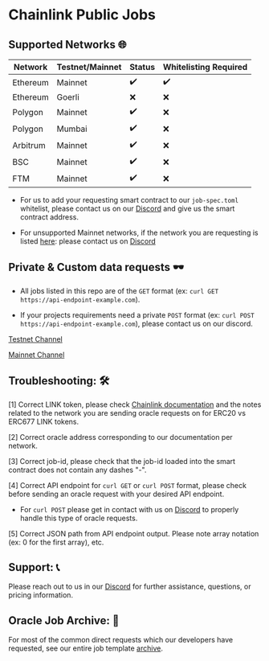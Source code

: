 # Chainlink Public Jobs

## Supported Networks :globe_with_meridians:

|    Network    | Testnet/Mainnet |  Status  |    Whitelisting Required   |
| ------------- |  -------------  | --------------------- | ----------- |
|   Ethereum    |     Mainnet     | :heavy_check_mark: | :heavy_check_mark: |
|   Ethereum    |     Goerli      | :x: | :x: |
|   Polygon     |     Mainnet     | :heavy_check_mark: | :x: |
|   Polygon     |     Mumbai      | :heavy_check_mark: | :x: |
|   Arbitrum    |     Mainnet     | :heavy_check_mark: | :x: |
|   BSC         |     Mainnet     | :heavy_check_mark: | :x: |
|   FTM         |     Mainnet     | :heavy_check_mark: | :x: |

* For us to add your requesting smart contract to our `job-spec.toml` whitelist, please contact us on our [Discord](https://discord.gg/xkWAfW9D6c) and give us the smart contract address.

* For unsupported Mainnet networks, if the network you are requesting is listed [here](https://docs.chain.link/docs/link-token-contracts/): please contact us on [Discord](https://discord.gg/xkWAfW9D6c)

## Private & Custom data requests 	:dark_sunglasses:

* All jobs listed in this repo are of the `GET` format (ex: `curl GET https://api-endpoint-example.com`).

* If your projects requirements need a private `POST` format (ex: `curl POST https://api-endpoint-example.com`), please contact us on our discord.

[Testnet Channel](https://discord.gg/TsCufjeQkn)

[Mainnet Channel](https://discord.gg/xkWAfW9D6c)

## Troubleshooting: :hammer_and_wrench:
[1] Correct LINK token, please check [Chainlink documentation](https://docs.chain.link/docs/link-token-contracts/) and the notes related to the network you are sending oracle requests on for ERC20 vs ERC677 LINK tokens.

[2] Correct oracle address corresponding to our documentation per network.

[3] Correct job-id, please check that the job-id loaded into the smart contract does not contain any dashes "-".

[4] Correct API endpoint for `curl GET` or `curl POST` format, please check before sending an oracle request with your desired API endpoint.

  * For `curl POST` please get in contact with us on [Discord](https://discord.gg/PgxRVrDUm7) to properly handle this type of oracle requests.

[5] Correct JSON path from API endpoint output. Please note array notation (ex: 0 for the first array), etc.

## Support: :telephone_receiver:
Please reach out to us in our [Discord](https://discord.gg/PgxRVrDUm7) for further assistance, questions, or pricing information.

## Oracle Job Archive: :scroll:
For most of the common direct requests which our developers have requested, see our entire job template [archive](https://github.com/Block-Farms/Chainlink-Job-Spec-Template-Smart-Contract-Archive/tree/main/2_Direct_Request).
